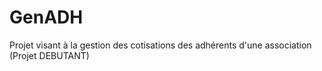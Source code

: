 # GenADH
Projet visant à la gestion des cotisations des adhérents d'une association (Projet DEBUTANT)
